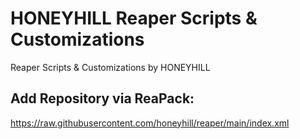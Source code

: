 # HONEYHILL Reaper Scripts & Customizations
Reaper Scripts &amp; Customizations by HONEYHILL

## Add Repository via ReaPack: 
https://raw.githubusercontent.com/honeyhill/reaper/main/index.xml 
